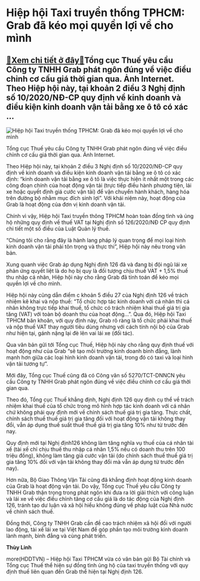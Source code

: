 Hiệp hội Taxi truyền thống TPHCM: Grab đã kéo mọi quyền lợi về cho mình
=======================================================================

[:gift:Xem chi tiết ở đây:gift:](https://hddtvn.com/hiep-hoi-taxi-truyen-thong-tphcm-grab-da-keo-moi-quyen-loi-ve-cho-minh/)Tổng cục Thuế yêu cầu Công ty TNHH Grab phát ngôn đúng về việc điều chỉnh cơ cấu giá thời gian qua. Ảnh Internet. Theo Hiệp hội này, tại khoản 2 điều 3 Nghị định số 10/2020/NĐ-CP quy định về kinh doanh và điều kiện kinh doanh vận tải bằng xe ô tô có xác …
---------------------------------------------------------------------------------------------------------------------------------------------------------------------------------------------------------------------------------------------------------------





![Hiệp hội Taxi truyền thống TPHCM: Grab đã kéo mọi quyền lợi về cho mình](https://hddtvn.com/wp-content/uploads/2021/01/3912_tai-xe-grab-keo-den-tru-so-o-tp-hcm-phan-doi-chinh-sach-thue-moi.jpg "Hiệp hội Taxi truyền thống TPHCM: Grab đã kéo mọi quyền lợi về cho mình")


Tổng cục Thuế yêu cầu Công ty TNHH Grab phát ngôn đúng về việc điều chỉnh cơ cấu giá thời gian qua. Ảnh Internet.



Theo Hiệp hội này, tại khoản 2 điều 3 Nghị định số 10/2020/NĐ-CP quy định về kinh doanh và điều kiện kinh doanh vận tải bằng xe ô tô có xác định: “kinh doanh vận tải bằng xe ô tô là việc thực hiện it nhất một trong các công đoạn chính của hoạt động vận tải (trực tiếp điều hành phương tiện, lái xe hoặc quyết định giá cước vận tải) để vận chuyển hành khách, hàng hóa trên đường bộ nhằm mục đích sinh lợi”. Với khái niệm này, hoạt động của Grab là hoạt động của đơn vị kinh doanh vận tải.


Chính vì vậy, Hiệp hội Taxi truyền thông TPHCM hoàn toàn đồng tình và ủng hộ những quy định về thuế VAT tại Nghị định số 126/2020/NĐ CP quy định chi tiết một số điều của Luật Quản lý thuế.


“Chúng tôi cho rằng đây là hành lang pháp lý quan trọng để mọi loại hình kinh doanh vận tải phải tôn trọng và thực thi”, Hiệp hội này nêu trong văn bản.


Xung quanh việc Grab áp dụng Nghị định 126 đã và đang bị đội ngũ lái xe phản ứng quyết liệt là do họ bị quy là đối tượng chịu thuế VAT + 1,5% thuế thu nhập cá nhân, Hiệp hội này cho rằng Grab đã tính toán để kéo mọi quyền lợi về cho mình.


Hiệp hội này cũng dẫn điểm c khoản 5 điều 27 của Nghị định 126 về trách nhiệm kê khai và nộp thuế: “Tổ chức hợp tác kinh doanh với cá nhân thì cá nhân không trực tiếp khai thuế, tổ chức có trách nhiệm khai thuế giá trị gia tăng (VAT) với toàn bộ doanh thu của hoạt động…”. Qua đó, Hiệp hội Taxi TPHCM băn khoăn, với quy định này, Grab rõ ràng là tổ chức phải khai thuế và nộp thuế VAT thay người tiêu dùng nhưng với cách tính nội bộ của Grab như hiện tại, gánh nặng lại đè lên vai lái xe (đối tác).


Qua văn bản gửi tới Tổng cục Thuế, Hiệp hội này cho rằng quy định thuế với hoạt động như của Grab “sẽ tạo môi trường kinh doanh bình đẳng, lành mạnh hơn giữa các loại hình kinh doanh vận tải, trong đó có taxi và loại hình vận tải tương tự”.


Mới đây, Tổng cục Thuế cũng đã có Công văn số 5270/TCT-DNNCN yêu cầu Công ty TNHH Grab phát ngôn đúng về việc điều chỉnh cơ cấu giá thời gian qua.


Theo đó, Tổng cục Thuế khẳng định, Nghị định 126 quy định cụ thể về trách nhiệm khai thuế của tổ chức trong mô hình hợp tác kinh doanh với cá nhân chứ không phải quy định mới về chính sách thuế giá trị gia tăng. Thực chất, chính sách thuế thuế giá trị gia tăng đối với hoạt động vận tải không thay đổi, vẫn áp dụng thuế suất thuế thuế giá trị gia tăng 10% như từ trước đến nay.


Quy định mới tại Nghị định126 không làm tăng nghĩa vụ thuế của cá nhân tài xế (tài xế chỉ chịu thuế thu nhập cá nhân 1,5% nếu có doanh thu trên 100 triệu đồng), không làm tăng giá cước vận tải (do chính sách thuế thuế giá trị gia tăng 10% đối với vận tải không thay đổi mà vẫn áp dụng từ trước đến nay).


Hơn nữa, Bộ Giao Thông Vận Tải cũng đã khẳng định hoạt động kinh doanh của Grab là hoạt động vận tải. Do vậy, Tổng cục Thuế yêu cầu Công ty TNHH Grab thận trọng trong phát ngôn khi đưa ra lời giải thích với công luận và lái xe về việc điều chỉnh tăng cơ cấu giá là do tác động của Nghị định 126, tránh tạo dư luận và xã hội hiểu không đúng về pháp luật của Nhà nước về chính sách thuế.


Đồng thời, Công ty TNHH Grab cần đề cao trách nhiệm xã hội đối với người lao động, tài xế lái xe tại Việt Nam để góp phần tạo môi trường kinh doanh lành mạnh, bình đẳng và cùng phát triển.




**Thùy Linh**



more(HDDTVN) – Hiệp hội Taxi TPHCM vừa có văn bản gửi Bộ Tài chính và Tổng cục Thuế thể hiện sự đồng tình ủng hộ của taxi truyền thống với quy định thuế liên quan đến Grab thể hiện tại Nghị định 126.

